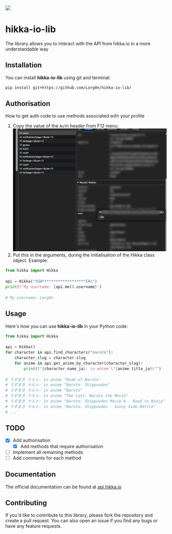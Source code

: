 [<img src="https://rosset-nocpes.github.io/ua-badges/src/powered-by-hikka.svg">](https://hikka.io/)

# hikka-io-lib
The library allows you to interact with the API from hikka.io in a more understandable way
## Installation

You can install **hikka-io-lib** using git and terminal:

```bash
pip install git+https://github.com/Lorg0n/hikka-io-lib/
```

## Authorisation
How to get auth code to use methods associated with your profile
1. Copy the value of the `Auth` header from F12 menu.
![img.png](img/img.png)
2. Put this in the arguments, during the initialisation of the Hikka class object. Example:
```python
from hikka import Hikka

api = Hikka("YGH*******************IRc")
print(f'My username: {api.me().username}')

# My username: Lorg0n
```

## Usage

Here's how you can use **hikka-io-lib** in your Python code:

```python
from hikka import Hikka

api = Hikka()
for character in api.find_characters("naruto"):
    character_slug = character.slug
    for anime in api.get_anime_by_character(character_slug):
        print(f"{character.name_ja}: in anime \"{anime.title_ja}\"")
        
# うずまき ナルト: in anime "Road of Naruto"
# うずまき ナルト: in anime "Naruto: Shippuuden"
# うずまき ナルト: in anime "Naruto"
# うずまき ナルト: in anime "The Last: Naruto the Movie"
# うずまき ナルト: in anime "Naruto: Shippuuden Movie 6 - Road to Ninja"
# うずまき ナルト: in anime "Naruto: Shippuuden - Sunny Side Battle"
# ...
```

## TODO

- [X] Add authorisation
    - [X] Add methods that require authorisation
- [ ] Implement all remaining methods
- [ ] Add comments for each method

## Documentation

The official documentation can be found at [api.hikka.io](https://api.hikka.io/docs#)

## Contributing

If you'd like to contribute to this library, please fork the repository and create a pull request. You can also open an issue if you find any bugs or have any feature requests.
